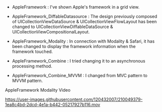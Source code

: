 

- AppleFramework : 
I've shown Apple's framework in a grid view.

  
- AppleFramework_DiffableDatasource : 
The design previously composed of UICollectionViewDataSource & UICollectionViewFlowLayout has been changed to UICollectionViewDiffableDataSource & UICollectionViewCompositionalLayout.

 
- AppleFramework_Modality :
In connection with Modality & Safari, it has been changed to display the framework information when the framework touched.


- AppleFramework_Combine :
I tried changing it to an asynchronous processing method.


- AppleFramework_Combine_MVVM :
I changed from MVC pattern to MVVM pattern.

AppleFramework Modality Video



https://user-images.githubusercontent.com/120432007/210049379-1ea8c4bd-2dcd-4e1a-b442-05217927b116.mov

